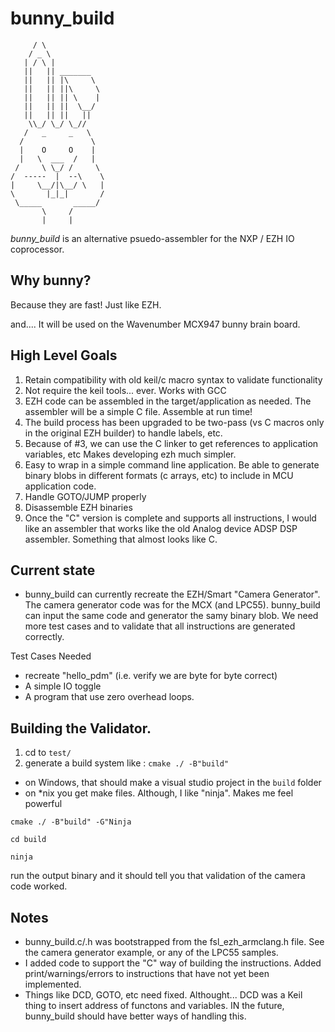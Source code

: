 # bunny_build

         / \
        / _ \
       | / \ |
       ||   || _______
       ||   || |\     \
       ||   || ||\     \
       ||   || || \    |
       ||   || ||  \__/
       ||   || ||   ||
        \\_/ \_/ \_//
       /   _     _   \
      /               \
      |    O     O    |
      |   \  ___  /   |
     /     \ \_/ /     \
    /  -----  |  --\    \
    |     \__/|\__/ \   |
    \       |_|_|       /
     \_____       _____/
           \     /
           |     |




*bunny_build* is an alternative psuedo-assembler for the NXP / EZH IO coprocessor.

## Why bunny?

Because they are fast!  Just like EZH.

and....  It will be used on the Wavenumber MCX947 bunny brain board.

## High Level Goals

1. Retain compatibility with old keil/c macro syntax to validate functionality
2. Not require the keil tools... ever.  Works with GCC
3. EZH code can be assembled in the target/application as needed. The assembler will be a simple C file.  Assemble at run time!
4. The build process has been upgraded to be two-pass (vs C macros only in the original EZH builder) to handle labels, etc.  
5. Because of #3, we can use the C linker to get references to application variables, etc  Makes developing ezh much simpler.
6. Easy to wrap in a simple command line application. Be able to generate binary blobs in different formats (c arrays, etc) to include in MCU application code.
6. Handle GOTO/JUMP properly
7. Disassemble EZH binaries
8. Once the "C" version is complete and supports all instructions, I would like an assembler that works like the old Analog device ADSP DSP assembler.   Something that almost looks like C.

## Current state

- bunny_build can currently recreate the EZH/Smart "Camera Generator".  The camera generator code was for the MCX (and LPC55).  bunny_build can input the same code and generator the samy binary blob.  We need more test cases and to validate that all instructions are generated correctly.

Test Cases Needed

- recreate "hello_pdm" (i.e. verify we are byte for byte correct)
- A simple IO toggle
- A program that use zero overhead loops.

## Building the Validator.

1. cd to `test/`
2. generate a build system like : `cmake ./ -B"build"`

- on Windows, that should make a visual studio project in the `build` folder
- on *nix you get make files.  Although,  I like "ninja".  Makes me feel powerful

`cmake ./ -B"build" -G"Ninja`

`cd build`

`ninja`

run the output binary and it should tell you that validation of the camera code worked.

## Notes

- bunny_build.c/.h was bootstrapped from the fsl_ezh_armclang.h file.  See the camera generator example, or any of the LPC55 samples. 
- I added code to support the "C" way of building the instructions.  Added print/warnings/errors to instructions that have not yet been implemented.
- Things like DCD, GOTO, etc need fixed.  Althought... DCD was a Keil thing to insert address of functons and variables.   IN the future, bunny_build should have better ways of handling this.

